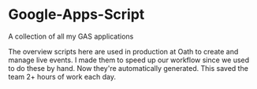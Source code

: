 # Google-Apps-Script
A collection of all my GAS applications

The overview scripts here are used in production at Oath to create and manage live events.
I made them to speed up our workflow since we used to do these by hand. Now they're automatically generated.
This saved the team 2+ hours of work each day.
